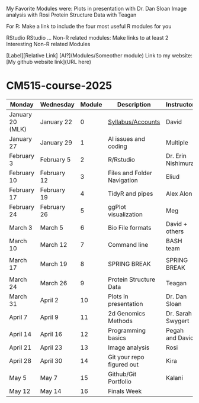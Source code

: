 My Favorite Modules were:
Plots in presentation with Dr. Dan Sloan
Image analysis with Rosi
Protein Structure Data with Teagan

For R:
Make a link to include the four most useful R modules for you

RStudio
RStudio
...
Non-R related modules:
Make links to at least 2 Interesting Non-R related Modules

[Label][Relative Link]
[AI?](Modules/Someother module)
Link to my website:
[My github website link](URL here)


# CM515-course-2025

| Monday               | Wednesday            | Module | Description                        | Instructor         | Week |
|----------------------|----------------------|--------|------------------------------------|--------------------|------|
| January 20 (MLK)     | January 22           | 0      | [Syllabus/Accounts](modules/00_Setup/Readme.md)        | David              | 1    |
| January 27           | January 29           | 1      | AI issues and coding               | Multiple           | 2    |
| February 3           | February 5           | 2      | R/Rstudio                          | Dr. Erin Nishimura | 3    |
| February 10          | February 12          | 3      | Files and Folder Navigation        | Eliud              | 4    |
| February 17          | February 19          | 4      | TidyR and pipes                    | Alex Alon          | 5    |
| February 24          | February 26          | 5      | ggPlot visualization               | Meg                | 6    |
| March 3              | March 5              | 6      | Bio File formats                   | David + others     | 7    |
| March 10             | March 12             | 7      | Command line                       | BASH team          | 8    |
| |  | | | | |
| March 17             | March 19             | 8      | SPRING BREAK                       | SPRING BREAK       | 9    |
| |  | | | | |
| March 24             | March 26             | 9      | Protein Structure Data             | Teagan             | 10   |
| March 31             | April 2              | 10     | Plots in presentation              | Dr. Dan Sloan      | 11   |
| April 7              | April 9              | 11     | 2d Genomics Methods                | Dr. Sarah Swygert  | 12   |
| April 14             | April 16             | 12     | Programming basics                 | Pegah and David    | 13   |
| April 21             | April 23             | 13     | Image analysis                     | Rosi               | 14   |
| April 28             | April 30             | 14     | Git your repo figured out          | Kira               | 15   |
| May 5                | May 7                | 15     | Github/Git Portfolio               | Kalani             | 16   |
| May 12               | May 14               | 16     | Finals Week                        |                    | 17   |


